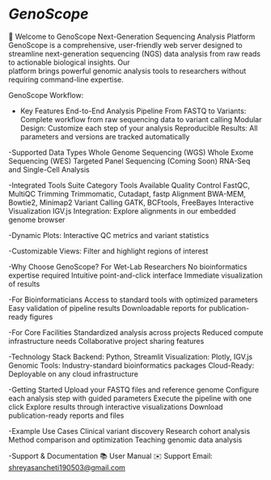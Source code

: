 # *GenoScope*

🧬 Welcome to GenoScope
Next-Generation Sequencing Analysis Platform
  GenoScope is a comprehensive, user-friendly web server designed to streamline next-generation sequencing (NGS) data analysis from raw reads to actionable biological insights. Our    
  platform brings powerful genomic analysis tools to researchers without requiring command-line expertise.

GenoScope Workflow:

- Key Features
  End-to-End Analysis Pipeline
  From FASTQ to Variants: Complete workflow from raw sequencing data to variant calling
  Modular Design: Customize each step of your analysis
  Reproducible Results: All parameters and versions are tracked automatically

-Supported Data Types
  Whole Genome Sequencing (WGS)
  Whole Exome Sequencing (WES)
  Targeted Panel Sequencing
  (Coming Soon) RNA-Seq and Single-Cell Analysis

-Integrated Tools Suite
  Category	Tools Available
  Quality Control	FastQC, MultiQC
  Trimming	Trimmomatic, Cutadapt, fastp
  Alignment	BWA-MEM, Bowtie2, Minimap2
  Variant Calling	GATK, BCFtools, FreeBayes
  Interactive Visualization
  IGV.js Integration: Explore alignments in our embedded genome browser

-Dynamic Plots: Interactive QC metrics and variant statistics

-Customizable Views: Filter and highlight regions of interest

-Why Choose GenoScope?
  For Wet-Lab Researchers
  No bioinformatics expertise required
  Intuitive point-and-click interface
  Immediate visualization of results

-For Bioinformaticians
  Access to standard tools with optimized parameters
  Easy validation of pipeline results
  Downloadable reports for publication-ready figures

-For Core Facilities
  Standardized analysis across projects
  Reduced compute infrastructure needs
  Collaborative project sharing features

-Technology Stack
  Backend: Python, Streamlit
  Visualization: Plotly, IGV.js
  Genomic Tools: Industry-standard bioinformatics packages
  Cloud-Ready: Deployable on any cloud infrastructure

-Getting Started
  Upload your FASTQ files and reference genome
  Configure each analysis step with guided parameters
  Execute the pipeline with one click
  Explore results through interactive visualizations
  Download publication-ready reports and files

-Example Use Cases
  Clinical variant discovery
  Research cohort analysis
  Method comparison and optimization
  Teaching genomic data analysis

-Support & Documentation
  📚 User Manual
  ✉️ Support Email: shreyasancheti190503@gmail.com


